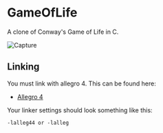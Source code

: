 # GameOfLife
A clone of Conway's Game of Life in C.

![Capture](https://user-images.githubusercontent.com/9920336/64926835-68077780-d7d0-11e9-9bef-aea5b9391274.PNG)

## Linking
You must link with allegro 4. This can be found here:
- [Allegro 4](http://liballeg.org/old.html)

Your linker settings should look something like this:
```
-lalleg44 or -lalleg
```

